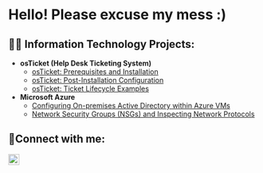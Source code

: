 <h1>Hello! Please excuse my mess :) </h1>

<h2>👨‍💻 Information Technology Projects:</h2>

- <b>osTicket (Help Desk Ticketing System)</b>
  - [osTicket: Prerequisites and Installation](osticket-prereqs)
  - [osTicket: Post-Installation Configuration](post-install-config)
  - [osTicket: Ticket Lifecycle Examples](ticket-lifecycle)
- <b>Microsoft Azure</b>
  - [Configuring On-premises Active Directory within Azure VMs](configure-ad)
  - [Network Security Groups (NSGs) and Inspecting Network Protocols](azure-network-protocols)

<h2>🤳Connect with me:</h2>

[<img align="left" alt="Josh | LinkedIn" width="22px" src="https://cdn.jsdelivr.net/npm/simple-icons@v3/icons/linkedin.svg" />][linkedin]

[linkedin]: www.linkedin.com/in/jaceawilliams
